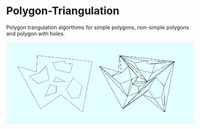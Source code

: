# Polygon-Triangulation
Polygon trangulation algorthims for simple polygons, non-simple polygons and polygon with holes.

![alt text](https://github.com/Greycher/Polygon-Triangulation/blob/main/Pictures/Screenshot.png?raw=true)
